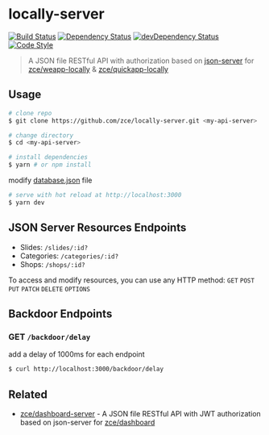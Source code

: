 # locally-server

[![Build Status][travis-image]][travis-url]
[![Dependency Status][dependency-image]][dependency-url]
[![devDependency Status][devdependency-image]][devdependency-url]
[![Code Style][style-image]][style-url]

> A JSON file RESTful API with authorization based on [json-server](https://github.com/typicode/json-server) for [zce/weapp-locally](https://github.com/zce/weapp-locally) & [zce/quickapp-locally](https://github.com/zce/quickapp-locally)

## Usage

```sh
# clone repo
$ git clone https://github.com/zce/locally-server.git <my-api-server>

# change directory
$ cd <my-api-server>

# install dependencies
$ yarn # or npm install
```

modify [database.json](database.json) file

```sh
# serve with hot reload at http://localhost:3000
$ yarn dev
```

## JSON Server Resources Endpoints

- Slides: `/slides/:id?`
- Categories: `/categories/:id?`
- Shops: `/shops/:id?`

To access and modify resources, you can use any HTTP method: `GET` `POST` `PUT` `PATCH` `DELETE` `OPTIONS`

## Backdoor Endpoints

### GET `/backdoor/delay`

add a delay of 1000ms for each endpoint

```sh
$ curl http://localhost:3000/backdoor/delay
```

## Related

- [zce/dashboard-server](https://github.com/zce/dashboard-server) - A JSON file RESTful API with JWT authorization based on json-server for [zce/dashboard](https://github.com/zce/dashboard)


[travis-image]: https://img.shields.io/travis/zce/locally-server.svg
[travis-url]: https://travis-ci.org/zce/locally-server
[dependency-image]: https://img.shields.io/david/zce/locally-server.svg
[dependency-url]: https://david-dm.org/zce/locally-server
[devdependency-image]: https://img.shields.io/david/dev/zce/locally-server.svg
[devdependency-url]: https://david-dm.org/zce/locally-server?type=dev
[style-image]: https://img.shields.io/badge/code%20style-standard-brightgreen.svg
[style-url]: https://standardjs.com/
